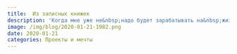 ```yaml
---
title:  Из записных книжек
description: 'Когда мне уже не&nbsp;надо будет зарабатывать на&nbsp;жизнь, займусь творчеством и&nbsp;экопоселениями 👨🏻‍🌾'
image: /img/blog/2020-01-21-1982.png
date: 2020-01-21
categories: Проекты и мечты
---
```


